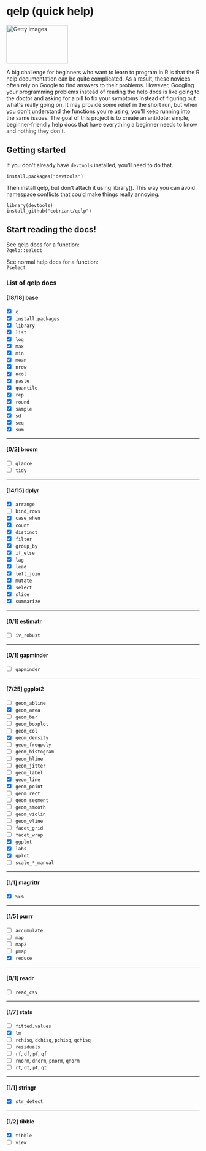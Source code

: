 # qelp (quick help)

<img alt="Getty Images" src="https://d279m997dpfwgl.cloudfront.net/wp/2020/07/GettyImages-1185351276.jpg" width="160" height="100" />

A big challenge for beginners who want to learn to program in R is that the R help documentation can be quite complicated. As a result, these novices often rely on Google to find answers to their problems. However, Googling your programming problems instead of reading the help docs is like going to the doctor and asking for a pill to fix your symptoms instead of figuring out what's really going on. It may provide some relief in the short run, but when you don't understand the functions you're using, you'll keep running into the same issues. The goal of this project is to create an antidote: simple, beginner-friendly help docs that have everything a beginner needs to know and nothing they don't.

## Getting started

If you don't already have `devtools` installed, you'll need to do that.

`install.packages("devtools")`

Then install qelp, but don't attach it using library(). This way you can avoid namespace conflicts that could make things really annoying.

`library(devtools)`  
`install_github("cobriant/qelp")`

## Start reading the docs!

See qelp docs for a function:  
`?qelp::select`

See normal help docs for a function:  
`?select`

### List of qelp docs

#### [18/18] base

- [x] `c`  
- [x] `install.packages`  
- [x] `library`  
- [x] `list`  
- [x] `log`  
- [x] `max`  
- [x] `min`  
- [x] `mean`  
- [x] `nrow`  
- [x] `ncol`  
- [x] `paste`
- [x] `quantile`  
- [x] `rep`  
- [x] `round`
- [x] `sample`  
- [x] `sd`  
- [x] `seq`  
- [x] `sum`  

-----------------------

#### [0/2] broom

- [ ] `glance`
- [ ] `tidy`

-----------------------

#### [14/15] dplyr

- [x] `arrange`  
- [ ] `bind_rows`  
- [x] `case_when`  
- [x] `count`
- [x] `distinct`  
- [x] `filter`  
- [x] `group_by`  
- [x] `if_else`  
- [x] `lag`  
- [x] `lead`  
- [x] `left_join`  
- [x] `mutate`  
- [x] `select`  
- [x] `slice`
- [x] `summarize`  

-------------------------

#### [0/1] estimatr

- [ ] `iv_robust`

-------------------------

#### [0/1] gapminder

- [ ] `gapminder` 

-------------------------

#### [7/25] ggplot2

- [ ] `geom_abline`  
- [x] `geom_area`  
- [ ] `geom_bar`  
- [ ] `geom_boxplot`  
- [ ] `geom_col`  
- [x] `geom_density`  
- [ ] `geom_freqpoly`  
- [ ] `geom_histogram` 
- [ ] `geom_hline`  
- [ ] `geom_jitter`
- [ ] `geom_label`
- [x] `geom_line` 
- [x] `geom_point`
- [ ] `geom_rect`  
- [ ] `geom_segment`  
- [ ] `geom_smooth`  
- [ ] `geom_violin`  
- [ ] `geom_vline`
- [ ] `facet_grid`  
- [ ] `facet_wrap`  
- [x] `ggplot`  
- [x] `labs`  
- [x] `qplot`
- [ ] `scale_*_manual`  

-----------------------

#### [1/1] magrittr

- [x] `%>%`  

-------------------------

#### [1/5] purrr

- [ ] `accumulate` 
- [ ] `map` 
- [ ] `map2`  
- [ ] `pmap`  
- [x] `reduce` 

-------------------------

#### [0/1] readr

- [ ] `read_csv` 

-------------------------

#### [1/7] stats

- [ ] `fitted.values`
- [x] `lm`
- [ ] `rchisq`, `dchisq`, `pchisq`, `qchisq`
- [ ] `residuals`
- [ ] `rf`, `df`, `pf`, `qf`
- [ ] `rnorm`, `dnorm`, `pnorm`, `qnorm`
- [ ] `rt`, `dt`, `pt`, `qt`

-------------------------

#### [1/1] stringr

- [x] `str_detect`

-------------------------

#### [1/2] tibble

- [x] `tibble`  
- [ ] `view`  
